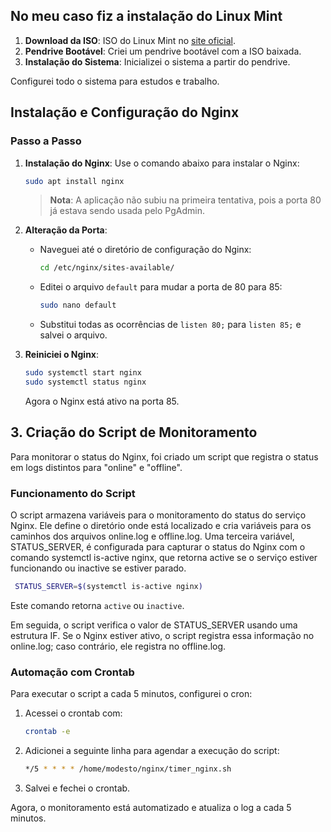 

## No meu caso fiz a instalação do Linux Mint

1. **Download da ISO**: ISO do Linux Mint no [site oficial](https://linuxmint.com/download.php).
2. **Pendrive Bootável**: Criei um pendrive bootável com a ISO baixada.
3. **Instalação do Sistema**: Inicializei o sistema a partir do pendrive.

Configurei todo o sistema para estudos e trabalho.

## Instalação e Configuração do Nginx

### Passo a Passo

1. **Instalação do Nginx**: Use o comando abaixo para instalar o Nginx:

   ```bash
   sudo apt install nginx
   ```

   > **Nota**: A aplicação não subiu na primeira tentativa, pois a porta 80 já estava sendo usada pelo PgAdmin.

2. **Alteração da Porta**:
   - Naveguei até o diretório de configuração do Nginx:

     ```bash
     cd /etc/nginx/sites-available/
     ```

   - Editei o arquivo `default` para mudar a porta de 80 para 85:

     ```bash
     sudo nano default
     ```

   - Substitui todas as ocorrências de `listen 80;` para `listen 85;` e salvei o arquivo.

3. **Reiniciei o Nginx**:

   ```bash
   sudo systemctl start nginx
   sudo systemctl status nginx
   ```

   Agora o Nginx está ativo na porta 85.

## 3. Criação do Script de Monitoramento

Para monitorar o status do Nginx, foi criado um script que registra o status em logs distintos para "online" e "offline".

### Funcionamento do Script

   O script armazena variáveis para o monitoramento do status do serviço Nginx. Ele define o diretório onde está localizado e cria variáveis para os caminhos dos arquivos online.log e offline.log. Uma terceira variável, STATUS_SERVER, é configurada para capturar o status do Nginx com o comando systemctl is-active nginx, que retorna active se o serviço estiver funcionando ou inactive se estiver parado.

   ```bash
    STATUS_SERVER=$(systemctl is-active nginx)
   ```

   Este comando retorna `active` ou `inactive`.

   Em seguida, o script verifica o valor de STATUS_SERVER usando uma estrutura IF. Se o Nginx estiver ativo, o script registra essa informação no online.log; caso contrário, ele registra no offline.log.

### Automação com Crontab

Para executar o script a cada 5 minutos, configurei o cron:

1. Acessei o crontab com:

   ```bash
   crontab -e
   ```

2. Adicionei a seguinte linha para agendar a execução do script:

   ```bash
   */5 * * * * /home/modesto/nginx/timer_nginx.sh
   ```

3. Salvei e fechei o crontab.

Agora, o monitoramento está automatizado e atualiza o log a cada 5 minutos.
